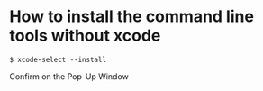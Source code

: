 # How to install the command line tools without xcode

```
$ xcode-select --install
```

Confirm on the Pop-Up Window

